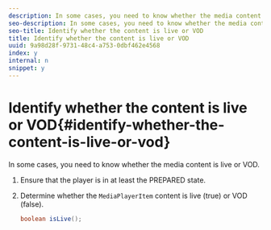 ```yaml
---
description: In some cases, you need to know whether the media content is live or VOD.
seo-description: In some cases, you need to know whether the media content is live or VOD.
seo-title: Identify whether the content is live or VOD
title: Identify whether the content is live or VOD
uuid: 9a98d28f-9731-48c4-a753-0dbf462e4568
index: y
internal: n
snippet: y
---
```


# Identify whether the content is live or VOD{#identify-whether-the-content-is-live-or-vod}

In some cases, you need to know whether the media content is live or VOD.

1. Ensure that the player is in at least the PREPARED state.
1. Determine whether the `MediaPlayerItem` content is live (true) or VOD (false).

   ```java
   boolean isLive();
   ```

